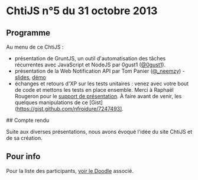<!-- varstream
title=ChtiJS #5
description=Découvrez le contenu du ChtiJS n°5 avec les présentations de Tom \
Panier, 0gust1 et un échange sur les tests unitaires en JS.
keywords.+=HTML5
keywords.+=GruntJS
keywords.+=TDD
keywords.+=Karma
-->

# ChtiJS n°5 du 31 octobre 2013

## Programme

Au menu de ce ChtiJS :

* présentation de GruntJS, un outil d'automatisation des tâches récurrentes
 avec JavaScript et NodeJS par 0gust1  ([@0gust1](https://twitter.com/0gust1)).
* présentation de la Web Notification API par Tom Panier
 ([@_neemzy](https://twitter.com/_neemzy)) - [slides](http://slid.es/neemzy/web-notifications-api),
 [démo](https://github.com/ChtiJS/messenger.io)
* échanges et retours d'XP sur les tests unitaires : venez avec votre bout de
 code et mettons les tests en place ensemble. Merci à Raphaël Rougeron pour le
 [support de présentation](http://fr.slideshare.net/goldoraf/tester-son-js).
 À faire avant de venir, les quelques manipulations de ce
 [Gist](https://gist.github.com/nfroidure/7247493].

## Compte rendu

Suite aux diverses présentations, nous avons évoqué l'idée du site ChtiJS et de
 sa création.

## Pour info

Pour la liste des participants,
 [voir le Doodle](http://doodle.com/rhan5tvkszzex4nc) associé.


